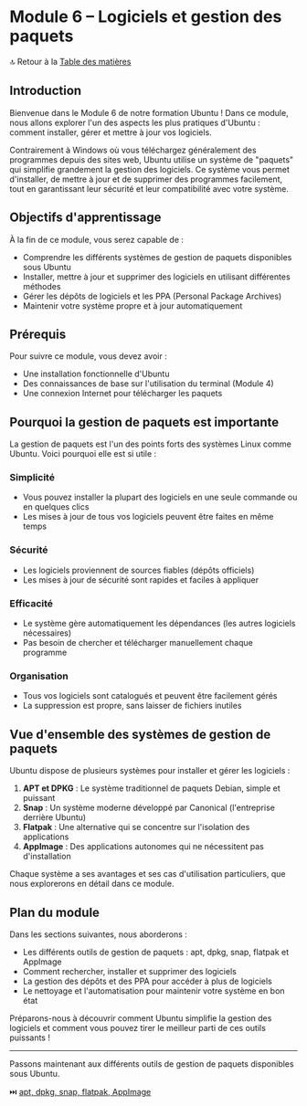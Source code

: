 # Module 6 – Logiciels et gestion des paquets

🔝 Retour à la [Table des matières](/SOMMAIRE.md)

## Introduction

Bienvenue dans le Module 6 de notre formation Ubuntu ! Dans ce module, nous allons explorer l'un des aspects les plus pratiques d'Ubuntu : comment installer, gérer et mettre à jour vos logiciels.

Contrairement à Windows où vous téléchargez généralement des programmes depuis des sites web, Ubuntu utilise un système de "paquets" qui simplifie grandement la gestion des logiciels. Ce système vous permet d'installer, de mettre à jour et de supprimer des programmes facilement, tout en garantissant leur sécurité et leur compatibilité avec votre système.

## Objectifs d'apprentissage

À la fin de ce module, vous serez capable de :
- Comprendre les différents systèmes de gestion de paquets disponibles sous Ubuntu
- Installer, mettre à jour et supprimer des logiciels en utilisant différentes méthodes
- Gérer les dépôts de logiciels et les PPA (Personal Package Archives)
- Maintenir votre système propre et à jour automatiquement

## Prérequis

Pour suivre ce module, vous devez avoir :
- Une installation fonctionnelle d'Ubuntu
- Des connaissances de base sur l'utilisation du terminal (Module 4)
- Une connexion Internet pour télécharger les paquets

## Pourquoi la gestion de paquets est importante

La gestion de paquets est l'un des points forts des systèmes Linux comme Ubuntu. Voici pourquoi elle est si utile :

### Simplicité
- Vous pouvez installer la plupart des logiciels en une seule commande ou en quelques clics
- Les mises à jour de tous vos logiciels peuvent être faites en même temps

### Sécurité
- Les logiciels proviennent de sources fiables (dépôts officiels)
- Les mises à jour de sécurité sont rapides et faciles à appliquer

### Efficacité
- Le système gère automatiquement les dépendances (les autres logiciels nécessaires)
- Pas besoin de chercher et télécharger manuellement chaque programme

### Organisation
- Tous vos logiciels sont catalogués et peuvent être facilement gérés
- La suppression est propre, sans laisser de fichiers inutiles

## Vue d'ensemble des systèmes de gestion de paquets

Ubuntu dispose de plusieurs systèmes pour installer et gérer les logiciels :

1. **APT et DPKG** : Le système traditionnel de paquets Debian, simple et puissant
2. **Snap** : Un système moderne développé par Canonical (l'entreprise derrière Ubuntu)
3. **Flatpak** : Une alternative qui se concentre sur l'isolation des applications
4. **AppImage** : Des applications autonomes qui ne nécessitent pas d'installation

Chaque système a ses avantages et ses cas d'utilisation particuliers, que nous explorerons en détail dans ce module.

## Plan du module

Dans les sections suivantes, nous aborderons :
- Les différents outils de gestion de paquets : apt, dpkg, snap, flatpak et AppImage
- Comment rechercher, installer et supprimer des logiciels
- La gestion des dépôts et des PPA pour accéder à plus de logiciels
- Le nettoyage et l'automatisation pour maintenir votre système en bon état

Préparons-nous à découvrir comment Ubuntu simplifie la gestion des logiciels et comment vous pouvez tirer le meilleur parti de ces outils puissants !

---

Passons maintenant aux différents outils de gestion de paquets disponibles sous Ubuntu.

⏭️ [apt, dpkg, snap, flatpak, AppImage](/02-ligne-de-commande/module-6-logiciels-paquets/01-apt-dpkg-snap-flatpak.md)

